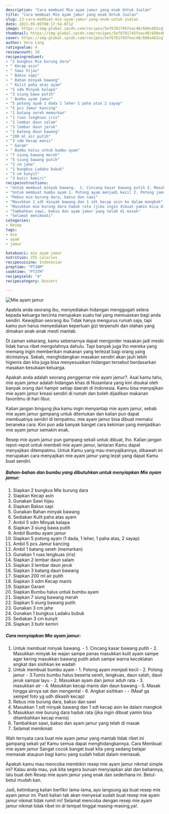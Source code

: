 ```yaml
---
description: "Cara membuat Mie ayam jamur yang enak Untuk Jualan"
title: "Cara membuat Mie ayam jamur yang enak Untuk Jualan"
slug: 13-cara-membuat-mie-ayam-jamur-yang-enak-untuk-jualan
date: 2021-05-05T08:17:54.071Z
image: https://img-global.cpcdn.com/recipes/5ef6781745feac48/680x482cq70/mie-ayam-jamur-foto-resep-utama.jpg
thumbnail: https://img-global.cpcdn.com/recipes/5ef6781745feac48/680x482cq70/mie-ayam-jamur-foto-resep-utama.jpg
cover: https://img-global.cpcdn.com/recipes/5ef6781745feac48/680x482cq70/mie-ayam-jamur-foto-resep-utama.jpg
author: Vera Long
ratingvalue: 4
reviewcount: 10
recipeingredient:
- "2 bungkus Mie burung dara"
- " Kecap asin"
- " Sawi hijau"
- " Bakso sapi"
- " Bahan minyak bawang"
- " Kulit paha atas ayam"
- "5 sdm Minyak kelapa"
- "3 siung bawa putih"
- " Bumbu ayam jamur"
- "5 potong ayam 1 dada 1 leher 1 paha atas 2 sayap"
- "5 pcs Jamur kancing"
- "1 batang sereh memarkan"
- "1 ruas lengkuas iris"
- "2 lembar daun salam"
- "3 lembar daun jeruk"
- "3 batang daun bawang"
- "200 ml air putih"
- "3 sdm Kecap manis"
- " Garam"
- " Bumbu halus untuk bumbu ayam"
- "7 siung bawang merah"
- "5 siung bawang putih"
- "3 cm jahe"
- "1 bungkus Ladaku bubuk"
- "3 cm kunyit"
- "3 butir kemiri"
recipeinstructions:
- "Untuk membuat minyak bawang.  1. Cincang kasar bawang putih 2. Masukkan minyak ke wajan sampe panas masukkan kulit ayam sampe agar kering masukkan bawang putih aduh sampe warna kecoklatan angkat dan sisihkan ke wadah"
- "Untuk membuat bumbu ayam 1. Potong ayam menjadi kecil 2. Potong jamur 3.Tumis bumbu halus beserta sereh, lengkuas, daun salah, daun jeruk sampai layu 2. Masukkan ayam dan jamur aduh rata 3. masukkan air 4. Masukkan kecap manis dan daun bawang 5. Masak hingga airnya sat dan mengental 6. Angkat sisihkan  (Maaf ga sempet foto yg udh dikasih kecap)"
- "Rebus mie burung dara, bakso dan sawi"
- "Masukkan 1 sdt minyak bawang dan 1 sdt kecap asin ke dalam mangkok"
- "Masukkan mie burung dara haduk rata (jika ingin dibuat yamin bisa ditambahkan kecap manis)"
- "Tambahkan sawi, bakso dan ayam jamur yang telah di masak"
- "Selamat menikmati"
categories:
- Resep
tags:
- mie
- ayam
- jamur

katakunci: mie ayam jamur 
nutrition: 255 calories
recipecuisine: Indonesian
preptime: "PT38M"
cooktime: "PT37M"
recipeyield: "4"
recipecategory: Dessert

---
```



![Mie ayam jamur](https://img-global.cpcdn.com/recipes/5ef6781745feac48/680x482cq70/mie-ayam-jamur-foto-resep-utama.jpg)

Apabila anda seorang ibu, menyediakan hidangan menggugah selera kepada keluarga tercinta merupakan suatu hal yang memuaskan bagi anda sendiri. Kewajiban seorang ibu Tidak hanya mengurus rumah saja, tapi kamu pun harus menyediakan keperluan gizi terpenuhi dan olahan yang dimakan anak-anak mesti mantab.

Di zaman  sekarang, kamu sebenarnya dapat mengorder masakan jadi meski tidak harus ribet mengolahnya dahulu. Tapi banyak juga lho mereka yang memang ingin memberikan makanan yang terlezat bagi orang yang dicintainya. Sebab, menghidangkan masakan sendiri akan jauh lebih higienis dan kita juga bisa menyesuaikan hidangan tersebut berdasarkan masakan kesukaan keluarga. 



Apakah anda adalah seorang penggemar mie ayam jamur?. Asal kamu tahu, mie ayam jamur adalah hidangan khas di Nusantara yang kini disukai oleh banyak orang dari hampir setiap daerah di Indonesia. Kamu bisa menyajikan mie ayam jamur kreasi sendiri di rumah dan boleh dijadikan makanan favoritmu di hari libur.

Kalian jangan bingung jika kamu ingin menyantap mie ayam jamur, sebab mie ayam jamur gampang untuk ditemukan dan kalian pun dapat membuatnya sendiri di tempatmu. mie ayam jamur bisa dibuat memalui beraneka cara. Kini pun ada banyak banget cara kekinian yang menjadikan mie ayam jamur semakin enak.

Resep mie ayam jamur pun gampang sekali untuk dibuat, lho. Kalian jangan repot-repot untuk membeli mie ayam jamur, lantaran Kamu dapat menyajikan ditempatmu. Untuk Kamu yang mau menyajikannya, dibawah ini merupakan cara menyajikan mie ayam jamur yang lezat yang dapat Kamu buat sendiri.

<!--inarticleads1-->

##### Bahan-bahan dan bumbu yang dibutuhkan untuk menyiapkan Mie ayam jamur:

1. Siapkan 2 bungkus Mie burung dara
1. Siapkan  Kecap asin
1. Gunakan  Sawi hijau
1. Siapkan  Bakso sapi
1. Gunakan  Bahan minyak bawang
1. Sediakan  Kulit paha atas ayam
1. Ambil 5 sdm Minyak kelapa
1. Siapkan 3 siung bawa putih
1. Ambil  Bumbu ayam jamur
1. Siapkan 5 potong ayam (1 dada, 1 leher, 1 paha atas, 2 sayap)
1. Ambil 5 pcs Jamur kancing
1. Ambil 1 batang sereh (memarkan)
1. Gunakan 1 ruas lengkuas (iris)
1. Siapkan 2 lembar daun salam
1. Siapkan 3 lembar daun jeruk
1. Siapkan 3 batang daun bawang
1. Siapkan 200 ml air putih
1. Siapkan 3 sdm Kecap manis
1. Siapkan  Garam
1. Siapkan  Bumbu halus untuk bumbu ayam
1. Siapkan 7 siung bawang merah
1. Siapkan 5 siung bawang putih
1. Gunakan 3 cm jahe
1. Gunakan 1 bungkus Ladaku bubuk
1. Sediakan 3 cm kunyit
1. Siapkan 3 butir kemiri




<!--inarticleads2-->

##### Cara menyiapkan Mie ayam jamur:

1. Untuk membuat minyak bawang.  - 1. Cincang kasar bawang putih - 2. Masukkan minyak ke wajan sampe panas masukkan kulit ayam sampe agar kering masukkan bawang putih aduh sampe warna kecoklatan angkat dan sisihkan ke wadah
1. Untuk membuat bumbu ayam - 1. Potong ayam menjadi kecil - 2. Potong jamur - 3.Tumis bumbu halus beserta sereh, lengkuas, daun salah, daun jeruk sampai layu - 2. Masukkan ayam dan jamur aduh rata - 3. masukkan air - 4. Masukkan kecap manis dan daun bawang - 5. Masak hingga airnya sat dan mengental - 6. Angkat sisihkan -  - (Maaf ga sempet foto yg udh dikasih kecap)
1. Rebus mie burung dara, bakso dan sawi
1. Masukkan 1 sdt minyak bawang dan 1 sdt kecap asin ke dalam mangkok
1. Masukkan mie burung dara haduk rata (jika ingin dibuat yamin bisa ditambahkan kecap manis)
1. Tambahkan sawi, bakso dan ayam jamur yang telah di masak
1. Selamat menikmati




Wah ternyata cara buat mie ayam jamur yang mantab tidak ribet ini gampang sekali ya! Kamu semua dapat menghidangkannya. Cara Membuat mie ayam jamur Sangat cocok banget buat kita yang sedang belajar memasak ataupun bagi kamu yang sudah hebat dalam memasak.

Apakah kamu mau mencoba membikin resep mie ayam jamur nikmat simple ini? Kalau anda mau, yuk kita segera buruan menyiapkan alat dan bahannya, lalu buat deh Resep mie ayam jamur yang enak dan sederhana ini. Betul-betul mudah kan. 

Jadi, ketimbang kalian berfikir lama-lama, ayo langsung aja buat resep mie ayam jamur ini. Pasti kalian tak akan menyesal sudah buat resep mie ayam jamur nikmat tidak rumit ini! Selamat mencoba dengan resep mie ayam jamur nikmat tidak ribet ini di tempat tinggal masing-masing,ya!.

